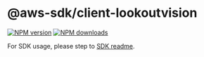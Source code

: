 # @aws-sdk/client-lookoutvision

[![NPM version](https://img.shields.io/npm/v/@aws-sdk/client-lookoutvision/rc.svg)](https://www.npmjs.com/package/@aws-sdk/client-lookoutvision)
[![NPM downloads](https://img.shields.io/npm/dm/@aws-sdk/client-lookoutvision.svg)](https://www.npmjs.com/package/@aws-sdk/client-lookoutvision)

For SDK usage, please step to [SDK readme](https://github.com/aws/aws-sdk-js-v3).
